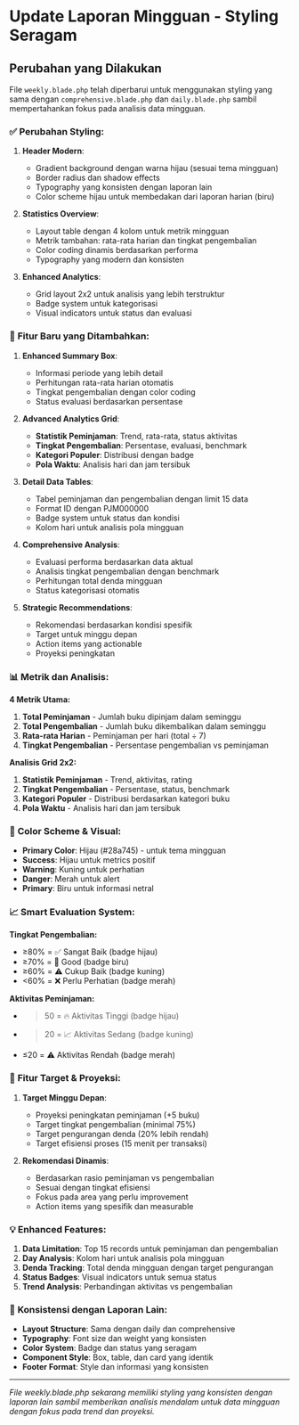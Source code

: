 # Update Laporan Mingguan - Styling Seragam

## Perubahan yang Dilakukan

File `weekly.blade.php` telah diperbarui untuk menggunakan styling yang sama dengan `comprehensive.blade.php` dan `daily.blade.php` sambil mempertahankan fokus pada analisis data mingguan.

### ✅ **Perubahan Styling:**

1. **Header Modern**: 
   - Gradient background dengan warna hijau (sesuai tema mingguan)
   - Border radius dan shadow effects
   - Typography yang konsisten dengan laporan lain
   - Color scheme hijau untuk membedakan dari laporan harian (biru)

2. **Statistics Overview**:
   - Layout table dengan 4 kolom untuk metrik mingguan
   - Metrik tambahan: rata-rata harian dan tingkat pengembalian
   - Color coding dinamis berdasarkan performa
   - Typography yang modern dan konsisten

3. **Enhanced Analytics**:
   - Grid layout 2x2 untuk analisis yang lebih terstruktur
   - Badge system untuk kategorisasi
   - Visual indicators untuk status dan evaluasi

### 🎯 **Fitur Baru yang Ditambahkan:**

1. **Enhanced Summary Box**:
   - Informasi periode yang lebih detail
   - Perhitungan rata-rata harian otomatis
   - Tingkat pengembalian dengan color coding
   - Status evaluasi berdasarkan persentase

2. **Advanced Analytics Grid**:
   - **Statistik Peminjaman**: Trend, rata-rata, status aktivitas
   - **Tingkat Pengembalian**: Persentase, evaluasi, benchmark
   - **Kategori Populer**: Distribusi dengan badge
   - **Pola Waktu**: Analisis hari dan jam tersibuk

3. **Detail Data Tables**:
   - Tabel peminjaman dan pengembalian dengan limit 15 data
   - Format ID dengan PJM000000
   - Badge system untuk status dan kondisi
   - Kolom hari untuk analisis pola mingguan

4. **Comprehensive Analysis**:
   - Evaluasi performa berdasarkan data aktual
   - Analisis tingkat pengembalian dengan benchmark
   - Perhitungan total denda mingguan
   - Status kategorisasi otomatis

5. **Strategic Recommendations**:
   - Rekomendasi berdasarkan kondisi spesifik
   - Target untuk minggu depan
   - Action items yang actionable
   - Proyeksi peningkatan

### 📊 **Metrik dan Analisis:**

**4 Metrik Utama:**
1. **Total Peminjaman** - Jumlah buku dipinjam dalam seminggu
2. **Total Pengembalian** - Jumlah buku dikembalikan dalam seminggu  
3. **Rata-rata Harian** - Peminjaman per hari (total ÷ 7)
4. **Tingkat Pengembalian** - Persentase pengembalian vs peminjaman

**Analisis Grid 2x2:**
1. **Statistik Peminjaman** - Trend, aktivitas, rating
2. **Tingkat Pengembalian** - Persentase, status, benchmark
3. **Kategori Populer** - Distribusi berdasarkan kategori buku
4. **Pola Waktu** - Analisis hari dan jam tersibuk

### 🎨 **Color Scheme & Visual:**

- **Primary Color**: Hijau (#28a745) - untuk tema mingguan
- **Success**: Hijau untuk metrics positif
- **Warning**: Kuning untuk perhatian
- **Danger**: Merah untuk alert
- **Primary**: Biru untuk informasi netral

### 📈 **Smart Evaluation System:**

**Tingkat Pengembalian:**
- ≥80% = ✅ Sangat Baik (badge hijau)
- ≥70% = 🎯 Good (badge biru)  
- ≥60% = ⚠️ Cukup Baik (badge kuning)
- <60% = ❌ Perlu Perhatian (badge merah)

**Aktivitas Peminjaman:**
- >50 = 🔥 Aktivitas Tinggi (badge hijau)
- >20 = 📈 Aktivitas Sedang (badge kuning)
- ≤20 = ⚠️ Aktivitas Rendah (badge merah)

### 🎯 **Fitur Target & Proyeksi:**

1. **Target Minggu Depan**:
   - Proyeksi peningkatan peminjaman (+5 buku)
   - Target tingkat pengembalian (minimal 75%)
   - Target pengurangan denda (20% lebih rendah)
   - Target efisiensi proses (15 menit per transaksi)

2. **Rekomendasi Dinamis**:
   - Berdasarkan rasio peminjaman vs pengembalian
   - Sesuai dengan tingkat efisiensi
   - Fokus pada area yang perlu improvement
   - Action items yang spesifik dan measurable

### 💡 **Enhanced Features:**

1. **Data Limitation**: Top 15 records untuk peminjaman dan pengembalian
2. **Day Analysis**: Kolom hari untuk analisis pola mingguan
3. **Denda Tracking**: Total denda mingguan dengan target pengurangan
4. **Status Badges**: Visual indicators untuk semua status
5. **Trend Analysis**: Perbandingan aktivitas vs pengembalian

### 🔄 **Konsistensi dengan Laporan Lain:**

- **Layout Structure**: Sama dengan daily dan comprehensive
- **Typography**: Font size dan weight yang konsisten
- **Color System**: Badge dan status yang seragam
- **Component Style**: Box, table, dan card yang identik
- **Footer Format**: Style dan informasi yang konsisten

---

*File weekly.blade.php sekarang memiliki styling yang konsisten dengan laporan lain sambil memberikan analisis mendalam untuk data mingguan dengan fokus pada trend dan proyeksi.*
